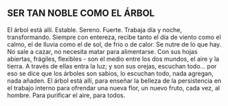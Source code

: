 ## SER TAN NOBLE COMO EL ÁRBOL

El árbol está allí. Estable. Sereno. Fuerte.
Trabaja día y noche, transformando.
Siempre con entereza, recibe tanto el día de viento como el calmo, el de lluvia como el de sol, de frio o de calor.
Se nutre de lo que hay. No sale a cazar, no necesita matar para alimentarse.
Con sus hojas abiertas, frágiles, flexibles - son el medio entre los dos mundos, el aire y la tierra. A través de ellas entra la luz; y son sus orejas, escuchan todo… por eso se dice que los árboles son sabios, lo escuchan todo, nada agregan, nada añaden. El árbol está allí, para enseñar la belleza de la persistencia en el trabajo interno para ofrendar una nueva flor, un nuevo fruto, cada vez, al hombre.
Para purificar el aire, para todos.